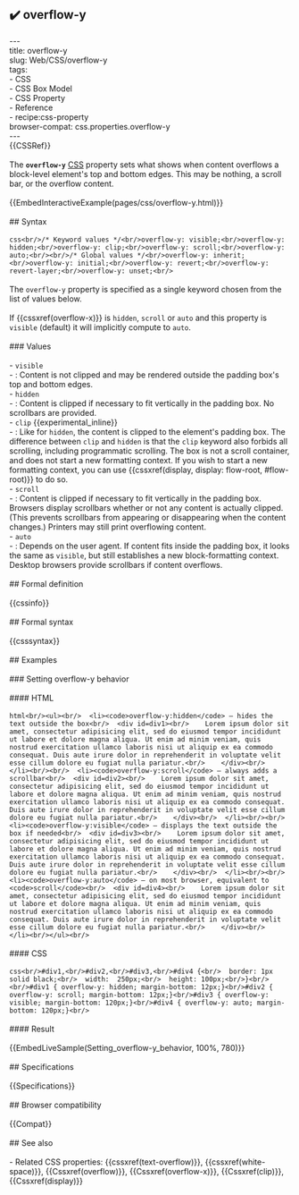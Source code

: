 ## ✔️ overflow-y 
 ---<br/>title: overflow-y<br/>slug: Web/CSS/overflow-y<br/>tags:<br/>  - CSS<br/>  - CSS Box Model<br/>  - CSS Property<br/>  - Reference<br/>  - recipe:css-property<br/>browser-compat: css.properties.overflow-y<br/>---<br/>{{CSSRef}}<br/><br/>The **`overflow-y`** [CSS](/en-US/docs/Web/CSS) property sets what shows when content overflows a block-level element's top and bottom edges. This may be nothing, a scroll bar, or the overflow content.<br/><br/>{{EmbedInteractiveExample(pages/css/overflow-y.html)}}<br/><br/>## Syntax<br/><br/>```css<br/>/* Keyword values */<br/>overflow-y: visible;<br/>overflow-y: hidden;<br/>overflow-y: clip;<br/>overflow-y: scroll;<br/>overflow-y: auto;<br/><br/>/* Global values */<br/>overflow-y: inherit;<br/>overflow-y: initial;<br/>overflow-y: revert;<br/>overflow-y: revert-layer;<br/>overflow-y: unset;<br/>```<br/><br/>The `overflow-y` property is specified as a single keyword chosen from the list of values below.<br/><br/>If {{cssxref(overflow-x)}} is `hidden`, `scroll` or `auto` and this property is `visible` (default) it will implicitly compute to `auto`.<br/><br/>### Values<br/><br/>- `visible`<br/>  - : Content is not clipped and may be rendered outside the padding box's top and bottom edges.<br/>- `hidden`<br/>  - : Content is clipped if necessary to fit vertically in the padding box. No scrollbars are provided.<br/>- `clip` {{experimental_inline}}<br/>  - : Like for `hidden`, the content is clipped to the element's padding box. The difference between `clip` and `hidden` is that the `clip` keyword also forbids all scrolling, including programmatic scrolling. The box is not a scroll container, and does not start a new formatting context. If you wish to start a new formatting context, you can use {{cssxref(display, display: flow-root, #flow-root)}} to do so.<br/>- `scroll`<br/>  - : Content is clipped if necessary to fit vertically in the padding box. Browsers display scrollbars whether or not any content is actually clipped. (This prevents scrollbars from appearing or disappearing when the content changes.) Printers may still print overflowing content.<br/>- `auto`<br/>  - : Depends on the user agent. If content fits inside the padding box, it looks the same as `visible`, but still establishes a new block-formatting context. Desktop browsers provide scrollbars if content overflows.<br/><br/>## Formal definition<br/><br/>{{cssinfo}}<br/><br/>## Formal syntax<br/><br/>{{csssyntax}}<br/><br/>## Examples<br/><br/>### Setting overflow-y behavior<br/><br/>#### HTML<br/><br/>```html<br/><ul><br/>  <li><code>overflow-y:hidden</code> — hides the text outside the box<br/>  <div id=div1><br/>    Lorem ipsum dolor sit amet, consectetur adipisicing elit, sed do eiusmod tempor incididunt ut labore et dolore magna aliqua. Ut enim ad minim veniam, quis nostrud exercitation ullamco laboris nisi ut aliquip ex ea commodo consequat. Duis aute irure dolor in reprehenderit in voluptate velit esse cillum dolore eu fugiat nulla pariatur.<br/>    </div><br/>  </li><br/><br/>  <li><code>overflow-y:scroll</code> — always adds a scrollbar<br/>  <div id=div2><br/>    Lorem ipsum dolor sit amet, consectetur adipisicing elit, sed do eiusmod tempor incididunt ut labore et dolore magna aliqua. Ut enim ad minim veniam, quis nostrud exercitation ullamco laboris nisi ut aliquip ex ea commodo consequat. Duis aute irure dolor in reprehenderit in voluptate velit esse cillum dolore eu fugiat nulla pariatur.<br/>    </div><br/>  </li><br/><br/>  <li><code>overflow-y:visible</code> — displays the text outside the box if needed<br/>  <div id=div3><br/>    Lorem ipsum dolor sit amet, consectetur adipisicing elit, sed do eiusmod tempor incididunt ut labore et dolore magna aliqua. Ut enim ad minim veniam, quis nostrud exercitation ullamco laboris nisi ut aliquip ex ea commodo consequat. Duis aute irure dolor in reprehenderit in voluptate velit esse cillum dolore eu fugiat nulla pariatur.<br/>    </div><br/>  </li><br/><br/>  <li><code>overflow-y:auto</code> — on most browser, equivalent to <code>scroll</code><br/>  <div id=div4><br/>    Lorem ipsum dolor sit amet, consectetur adipisicing elit, sed do eiusmod tempor incididunt ut labore et dolore magna aliqua. Ut enim ad minim veniam, quis nostrud exercitation ullamco laboris nisi ut aliquip ex ea commodo consequat. Duis aute irure dolor in reprehenderit in voluptate velit esse cillum dolore eu fugiat nulla pariatur.<br/>    </div><br/>  </li><br/></ul><br/>```<br/><br/>#### CSS<br/><br/>```css<br/>#div1,<br/>#div2,<br/>#div3,<br/>#div4 {<br/>  border: 1px solid black;<br/>  width:  250px;<br/>  height: 100px;<br/>}<br/><br/>#div1 { overflow-y: hidden; margin-bottom: 12px;}<br/>#div2 { overflow-y: scroll; margin-bottom: 12px;}<br/>#div3 { overflow-y: visible; margin-bottom: 120px;}<br/>#div4 { overflow-y: auto; margin-bottom: 120px;}<br/>```<br/><br/>#### Result<br/><br/>{{EmbedLiveSample(Setting_overflow-y_behavior, 100%, 780)}}<br/><br/>## Specifications<br/><br/>{{Specifications}}<br/><br/>## Browser compatibility<br/><br/>{{Compat}}<br/><br/>## See also<br/><br/>- Related CSS properties: {{cssxref(text-overflow)}}, {{cssxref(white-space)}}, {{Cssxref(overflow)}}, {{Cssxref(overflow-x)}}, {{Cssxref(clip)}}, {{Cssxref(display)}}<br/>